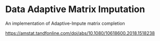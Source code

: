 # Data Adaptive Matrix Imputation

An implementation of Adaptive-Impute matrix completion

https://amstat.tandfonline.com/doi/abs/10.1080/10618600.2018.1518238

